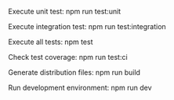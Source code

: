 Execute unit test:
npm run test:unit

Execute integration test:
npm run test:integration

Execute all tests:
npm test

Check test coverage:
npm run test:ci

Generate distribution files:
npm run build

Run development environment:
npm run dev